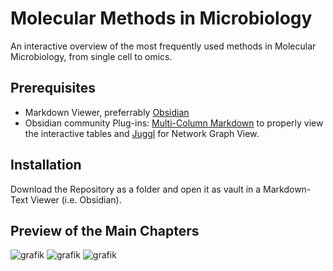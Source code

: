 # Molecular Methods in Microbiology
An interactive overview of the most frequently used methods in Molecular Microbiology, from single cell to omics. 

## Prerequisites
- Markdown Viewer, preferrably [Obsidian](https://obsidian.md/download)
- Obsidian community Plug-ins: [Multi-Column Markdown](https://github.com/ckRobinson/multi-column-markdown) to properly view the interactive tables and [Juggl](https://github.com/HEmile/juggl) for Network Graph View.

## Installation
Download the Repository as a folder and open it as vault in a Markdown-Text Viewer (i.e. Obsidian).


## Preview of the Main Chapters
![grafik](https://github.com/Chruut/MicrobialMethods/assets/24375327/f7f3c367-87fa-478b-9231-b9d98be8ffc6)
![grafik](https://github.com/Chruut/MicrobialMethods/assets/24375327/6e217202-c57d-4d7b-a2fb-916e2c14bc76)
![grafik](https://github.com/Chruut/MicrobialMethods/assets/24375327/6fd1e171-e75f-4a49-8add-3c40ebcb1b9c)


